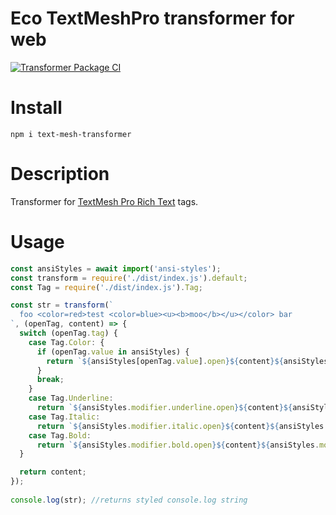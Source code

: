 # Eco TextMeshPro transformer for web

[![Transformer Package CI](https://github.com/StrangeLoopGames/eco-text-mesh-transformer/actions/workflows/ci.yml/badge.svg)](https://github.com/StrangeLoopGames/eco-text-mesh-transformer/actions/workflows/ci.yml)

# Install

```
npm i text-mesh-transformer
```

# Description

Transformer for [TextMesh Pro Rich Text](http://digitalnativestudios.com/textmeshpro/docs/rich-text) tags.

# Usage

```js
const ansiStyles = await import('ansi-styles');
const transform = require('./dist/index.js').default;
const Tag = require('./dist/index.js').Tag;

const str = transform(`
  foo <color=red>test <color=blue><u><b>moo</b></u></color> bar
`, (openTag, content) => {
  switch (openTag.tag) {
    case Tag.Color: {
      if (openTag.value in ansiStyles) {
        return `${ansiStyles[openTag.value].open}${content}${ansiStyles[openTag.value].close}`;
      }
      break;
    }
    case Tag.Underline:
      return `${ansiStyles.modifier.underline.open}${content}${ansiStyles.modifier.underline.close}`;
    case Tag.Italic:
      return `${ansiStyles.modifier.italic.open}${content}${ansiStyles.modifier.italic.close}`;
    case Tag.Bold:
      return `${ansiStyles.modifier.bold.open}${content}${ansiStyles.modifier.bold.close}`;
  }

  return content;
});
  
console.log(str); //returns styled console.log string
```
